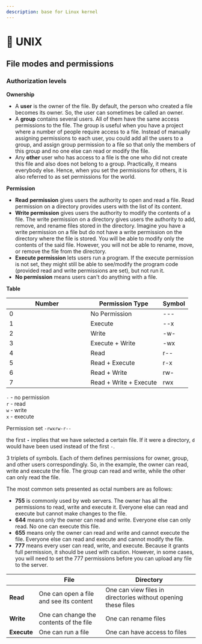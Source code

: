 ```yaml
---
description: base for Linux kernel
---
```


# 🦄 UNIX

## File modes and permissions

### **Authorization levels**

**Ownership**

* A **user** is the owner of the file. By default, the person who created a file becomes its owner. So, the user can sometimes be called an owner.
* A **group** contains several users. All of them have the same access permissions to the file. The group is useful when you have a project where a number of people require access to a file. Instead of manually assigning permissions to each user, you could add all the users to a group, and assign group permission to a file so that only the members of this group and no one else can read or modify the file.
* Any **other** user who has access to a file is the one who did not create this file and also does not belong to a group. Practically, it means everybody else. Hence, when you set the permissions for others, it is also referred to as set permissions for the world.

**Permission**

* **Read** **permission** gives users the authority to open and read a file. Read permission on a directory provides users with the list of its content.
* **Write permission** gives users the authority to modify the contents of a file. The write permission on a directory gives users the authority to add, remove, and rename files stored in the directory. Imagine you have a write permission on a file but do not have a write permission on the directory where the file is stored. You will be able to modify only the contents of the said file. However, you will not be able to rename, move, or remove the file from the directory.
* **Execute permission** lets users run a program. If the execute permission is not set, they might still be able to see/modify the program code (provided read and write permissions are set), but not run it.
* **No permission** means users can't do anything with a file.

**Table**

<table><thead><tr><th width="200.33333333333331">Number</th><th>Permission Type</th><th>Symbol</th></tr></thead><tbody><tr><td>0</td><td>No Permission</td><td>---</td></tr><tr><td>1</td><td>Execute</td><td>--x</td></tr><tr><td>2</td><td>Write</td><td>-w-</td></tr><tr><td>3</td><td>Execute + Write</td><td>-wx</td></tr><tr><td>4</td><td>Read</td><td>r--</td></tr><tr><td>5</td><td>Read + Execute</td><td>r-x</td></tr><tr><td>6</td><td>Read + Write</td><td>rw-</td></tr><tr><td>7</td><td>Read + Write + Execute</td><td>rwx</td></tr></tbody></table>

`-` - no permission\
`r` - read\
`w` - write\
`x` -  execute

Permission set `-rwxrw-r--`

the first **`-`** implies that we have selected a certain file. If it were a directory, `d` would have been used instead of the first `-`.&#x20;

3 triplets of symbols. Each of them defines permissions for owner, group, and other users correspondingly. So, in the example, the owner can read, write and execute the file. The group can read and write, while the other can only read the file.

The most common sets presented as octal numbers are as follows:

* **755** is commonly used by web servers. The owner has all the permissions to read, write and execute it. Everyone else can read and execute but cannot make changes to the file.
* **644** means only the owner can read and write. Everyone else can only read. No one can execute this file.
* **655** means only the owner can read and write and cannot execute the file. Everyone else can read and execute and cannot modify the file.
* **777** means every user can read, write, and execute. Because it grants full permission, it should be used with caution. However, in some cases, you will need to set the 777 permissions before you can upload any file to the server.

|             | **File**                                | **Directory**                                                 |
| ----------- | --------------------------------------- | ------------------------------------------------------------- |
| **Read**    | One can open a file and see its content | One can view files in directories without opening these files |
| **Write**   | One can change the contents of the file | One can rename files                                          |
| **Execute** | One can run a file                      | One can have access to files                                  |
